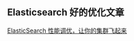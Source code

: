 ## Elasticsearch 好的优化文章
[ElasticSearch 性能调优，让你的集群飞起来](https://mp.weixin.qq.com/s/RIBaBBk_BcoIVEFBb6RcKA)